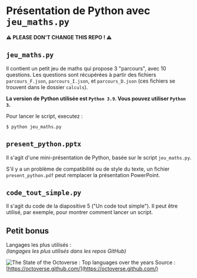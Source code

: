 # Présentation de Python avec `jeu_maths.py`

**⚠️ PLEASE DON'T CHANGE THIS REPO ! ⚠️**

## `jeu_maths.py`

Il contient un petit jeu de maths qui propose 3 "parcours", avec 10 questions. Les questions sont récupérées à partir des fichiers `parcours_F.json`, `parcours_I.json`, et `parcours_D.json` (ces fichiers se trouvent dans le dossier `calculs`).

**La version de Python utilisée est `Python 3.9`. Vous pouvez utiliser `Python 3`.**

Pour lancer le script, executez :

```
$ python jeu_maths.py
```

## `present_python.pptx`

Il s'agit d'une mini-présentation de Python, basée sur le script `jeu_maths.py`.

S'il y a un problème de compatibilité ou de style du texte, un fichier `present_python.pdf` peut remplacer la présentation PowerPoint.

## `code_tout_simple.py`

Il s'agit du code de la diapositive 5 ("Un code tout simple"). Il peut être utilisé, par exemple, pour montrer comment lancer un script.

## Petit bonus

Langages les plus utilisés :  
*(langages les plus utilisés dans les repos GitHub)*

![The State of the Octoverse : Top languages over the years](https://user-images.githubusercontent.com/76491703/119010421-535f8780-b994-11eb-8a09-c7d06ca624ac.png)
Source : [https://octoverse.github.com/](https://octoverse.github.com/)
